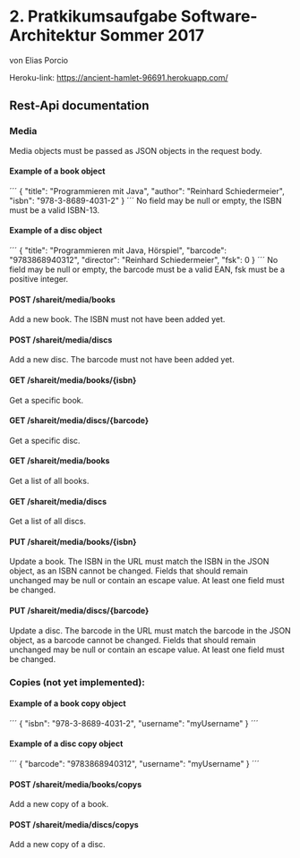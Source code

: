 # 2. Pratkikumsaufgabe Software-Architektur Sommer 2017
von Elias Porcio

Heroku-link: https://ancient-hamlet-96691.herokuapp.com/

## Rest-Api documentation
### Media
Media objects must be passed as JSON objects in the request body.

#### Example of a book object
´´´
{
	"title": "Programmieren mit Java",
	"author": "Reinhard Schiedermeier",
 	"isbn": "978-3-8689-4031-2"
}
´´´
No field may be null or empty, the ISBN must be a valid ISBN-13.

#### Example of a disc object
´´´
{
	"title": "Programmieren mit Java, Hörspiel",
	"barcode": "9783868940312",
	"director": "Reinhard Schiedermeier",
 	"fsk":	0
}
´´´
No field may be null or empty, the barcode must be a valid EAN, fsk must be a positive integer.

#### POST /shareit/media/books
Add a new book.
The ISBN must not have been added yet.

#### POST /shareit/media/discs
Add a new disc.
The barcode must not have been added yet.

#### GET /shareit/media/books/{isbn}
Get a specific book.

#### GET /shareit/media/discs/{barcode}
Get a specific disc.

#### GET /shareit/media/books
Get a list of all books.

#### GET /shareit/media/discs
Get a list of all discs.

#### PUT /shareit/media/books/{isbn}
Update a book.
The ISBN in the URL must match the ISBN in the JSON object, as an ISBN cannot be changed.
Fields that should remain unchanged may be null or contain an escape value.
At least one field must be changed.

#### PUT /shareit/media/discs/{barcode}
Update a disc.
The barcode in the URL must match the barcode in the JSON object, as a barcode cannot be changed.
Fields that should remain unchanged may be null or contain an escape value.
At least one field must be changed.

### Copies (not yet implemented):

#### Example of a book copy object
´´´
{
	"isbn": "978-3-8689-4031-2",
	"username": "myUsername"
}
´´´

#### Example of a disc copy object
´´´
{
	"barcode": "9783868940312",
	"username": "myUsername"
}
´´´

#### POST /shareit/media/books/copys
Add a new copy of a book.

#### POST /shareit/media/discs/copys
Add a new copy of a disc.
